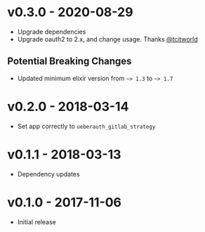 # v0.3.0 - 2020-08-29

- Upgrade dependencies
- Upgrade oauth2 to 2.x, and change usage. Thanks [@tcitworld](https://github.com/tcitworld)

## Potential Breaking Changes

- Updated minimum elixir version from `~> 1.3` to `~> 1.7`

# v0.2.0 - 2018-03-14

- Set app correctly to `ueberauth_gitlab_strategy`

# v0.1.1 - 2018-03-13

- Dependency updates

# v0.1.0 - 2017-11-06

- Initial release
